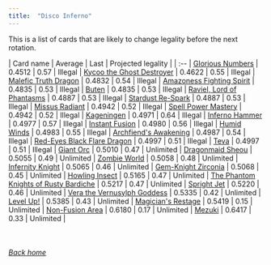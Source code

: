 ```yaml
---
title:  "Disco Inferno"
---
```


This is a list of cards that are likely to change legality before the next rotation.

| Card name | Average | Last | Projected legality |
| :-- |
[Glorious Numbers](https://db.ygoprodeck.com/card/?search=Glorious%20Numbers) | 0.4512 | 0.57 | Illegal |
[Kycoo the Ghost Destroyer](https://db.ygoprodeck.com/card/?search=Kycoo%20the%20Ghost%20Destroyer) | 0.4622 | 0.55 | Illegal |
[Malefic Truth Dragon](https://db.ygoprodeck.com/card/?search=Malefic%20Truth%20Dragon) | 0.4832 | 0.54 | Illegal |
[Amazoness Fighting Spirit](https://db.ygoprodeck.com/card/?search=Amazoness%20Fighting%20Spirit) | 0.4835 | 0.53 | Illegal |
[Buten](https://db.ygoprodeck.com/card/?search=Buten) | 0.4835 | 0.53 | Illegal |
[Raviel, Lord of Phantasms](https://db.ygoprodeck.com/card/?search=Raviel,%20Lord%20of%20Phantasms) | 0.4887 | 0.53 | Illegal |
[Stardust Re-Spark](https://db.ygoprodeck.com/card/?search=Stardust%20Re-Spark) | 0.4887 | 0.53 | Illegal |
[Missus Radiant](https://db.ygoprodeck.com/card/?search=Missus%20Radiant) | 0.4942 | 0.52 | Illegal |
[Spell Power Mastery](https://db.ygoprodeck.com/card/?search=Spell%20Power%20Mastery) | 0.4942 | 0.52 | Illegal |
[Kageningen](https://db.ygoprodeck.com/card/?search=Kageningen) | 0.4971 | 0.64 | Illegal |
[Inferno Hammer](https://db.ygoprodeck.com/card/?search=Inferno%20Hammer) | 0.4977 | 0.57 | Illegal |
[Instant Fusion](https://db.ygoprodeck.com/card/?search=Instant%20Fusion) | 0.4980 | 0.56 | Illegal |
[Humid Winds](https://db.ygoprodeck.com/card/?search=Humid%20Winds) | 0.4983 | 0.55 | Illegal |
[Archfiend's Awakening](https://db.ygoprodeck.com/card/?search=Archfiend's%20Awakening) | 0.4987 | 0.54 | Illegal |
[Red-Eyes Black Flare Dragon](https://db.ygoprodeck.com/card/?search=Red-Eyes%20Black%20Flare%20Dragon) | 0.4997 | 0.51 | Illegal |
[Teva](https://db.ygoprodeck.com/card/?search=Teva) | 0.4997 | 0.51 | Illegal |
[Giant Orc](https://db.ygoprodeck.com/card/?search=Giant%20Orc) | 0.5010 | 0.47 | Unlimited |
[Dragonmaid Sheou](https://db.ygoprodeck.com/card/?search=Dragonmaid%20Sheou) | 0.5055 | 0.49 | Unlimited |
[Zombie World](https://db.ygoprodeck.com/card/?search=Zombie%20World) | 0.5058 | 0.48 | Unlimited |
[Infernity Knight](https://db.ygoprodeck.com/card/?search=Infernity%20Knight) | 0.5065 | 0.46 | Unlimited |
[Gem-Knight Zirconia](https://db.ygoprodeck.com/card/?search=Gem-Knight%20Zirconia) | 0.5068 | 0.45 | Unlimited |
[Howling Insect](https://db.ygoprodeck.com/card/?search=Howling%20Insect) | 0.5165 | 0.47 | Unlimited |
[The Phantom Knights of Rusty Bardiche](https://db.ygoprodeck.com/card/?search=The%20Phantom%20Knights%20of%20Rusty%20Bardiche) | 0.5217 | 0.47 | Unlimited |
[Spright Jet](https://db.ygoprodeck.com/card/?search=Spright%20Jet) | 0.5220 | 0.46 | Unlimited |
[Vera the Vernusylph Goddess](https://db.ygoprodeck.com/card/?search=Vera%20the%20Vernusylph%20Goddess) | 0.5335 | 0.42 | Unlimited |
[Level Up!](https://db.ygoprodeck.com/card/?search=Level%20Up!) | 0.5385 | 0.43 | Unlimited |
[Magician's Restage](https://db.ygoprodeck.com/card/?search=Magician's%20Restage) | 0.5419 | 0.15 | Unlimited |
[Non-Fusion Area](https://db.ygoprodeck.com/card/?search=Non-Fusion%20Area) | 0.6180 | 0.17 | Unlimited |
[Mezuki](https://db.ygoprodeck.com/card/?search=Mezuki) | 0.6417 | 0.33 | Unlimited |

<br>

###### [Back home](index)